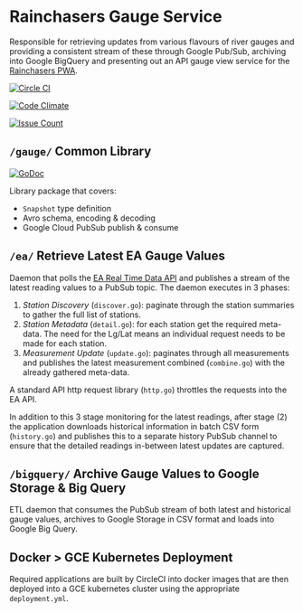 Rainchasers Gauge Service
=========================

Responsible for retrieving updates from various flavours of river gauges and providing a consistent stream of these through Google Pub/Sub, archiving into Google BigQuery and presenting out an API gauge view service for the [Rainchasers PWA](https://app.rainchasers.com).

[![Circle CI](https://circleci.com/gh/rainchasers/com.rainchasers.gauge.svg?style=svg)](https://circleci.com/gh/rainchasers/com.rainchasers.gauge)

[![Code Climate](https://codeclimate.com/github/rainchasers/com.rainchasers.gauge/badges/gpa.svg)](https://codeclimate.com/github/rainchasers/com.rainchasers.gauge)

[![Issue Count](https://codeclimate.com/github/rainchasers/com.rainchasers.gauge/badges/issue_count.svg)](https://codeclimate.com/github/rainchasers/com.rainchasers.gauge)

`/gauge/` Common Library
------------------------

[![GoDoc](https://godoc.org/github.com/rainchasers/com.rainchasers.gauge/gauge?status.png)](https://godoc.org/github.com/rainchasers/com.rainchasers.gauge/gauge)

Library package that covers:

* `Snapshot` type definition
* Avro schema, encoding & decoding
* Google Cloud PubSub publish & consume

`/ea/` Retrieve Latest EA Gauge Values
--------------------------------------

Daemon that polls the [EA Real Time Data API](http://environment.data.gov.uk/flood-monitoring/doc/reference) and publishes a stream of the latest reading values to a PubSub topic. The daemon executes in 3 phases:

1. *Station Discovery* (`discover.go`): paginate through the station summaries to gather the full list of stations.  
2. *Station Metadata* (`detail.go`): for each station get the required meta-data. The need for the Lg/Lat means an individual request needs to be made for each station. 
3. *Measurement Update* (`update.go`): paginates through all measurements and publishes the latest measurement combined (`combine.go`) with the already gathered meta-data.

A standard API http request library (`http.go`) throttles the requests into the EA API. 

In addition to this 3 stage monitoring for the latest readings, after stage (2) the application downloads historical information in batch CSV form (`history.go`) and publishes this to a separate history PubSub channel to ensure that the detailed readings in-between latest updates are captured.

`/bigquery/` Archive Gauge Values to Google Storage & Big Query
---------------------------------------------------------------

ETL daemon that consumes the PubSub stream of both latest and historical gauge values, archives to Google Storage in CSV format and loads into Google Big Query.

Docker > GCE Kubernetes Deployment
----------------------------------

Required applications are built by CircleCI into docker images that are then deployed into a GCE kubernetes cluster using the appropriate `deployment.yml`.